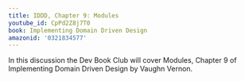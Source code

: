 ```yaml
---
title: IDDD, Chapter 9: Modules
youtube_id: CpPd2Z8j7T0
book: Implementing Domain Driven Design
amazonid: '0321834577'
---
```

In this discussion the Dev Book Club will cover Modules, Chapter 9 of Implementing Domain Driven Design by Vaughn Vernon.
